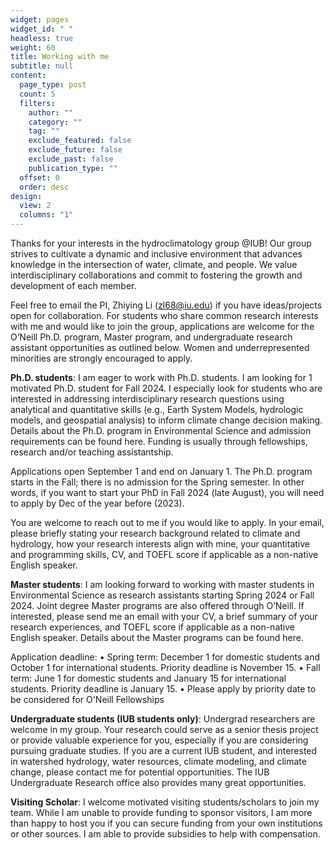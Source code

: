 ```yaml
---
widget: pages
widget_id: " "
headless: true
weight: 60
title: Working with me
subtitle: null
content:
  page_type: post
  count: 5
  filters:
    author: ""
    category: ""
    tag: ""
    exclude_featured: false
    exclude_future: false
    exclude_past: false
    publication_type: ""
  offset: 0
  order: desc
design:
  view: 2
  columns: "1"
---
```

<!--StartFragment-->

Thanks for your interests in the hydroclimatology group @IUB! Our group strives to cultivate a dynamic and inclusive environment that advances knowledge in the intersection of water, climate, and people. We value interdisciplinary collaborations and commit to fostering the growth and development of each member.

Feel free to email the PI, Zhiying Li (zl68@iu.edu) if you have ideas/projects open for collaboration. For students who share common research interests with me and would like to join the group, applications are welcome for the O’Neill Ph.D. program, Master program, and undergraduate research assistant opportunities as outlined below. Women and underrepresented minorities are strongly encouraged to apply.

**Ph.D. students**:
I am eager to work with Ph.D. students. I am looking for 1 motivated Ph.D. student for Fall 2024. I especially look for students who are interested in addressing interdisciplinary research questions using analytical and quantitative skills (e.g., Earth System Models, hydrologic models, and geospatial analysis) to inform climate change decision making. Details about the Ph.D. program in Environmental Science and admission requirements can be found here. Funding is usually through fellowships, research and/or teaching assistantship. 

Applications open September 1 and end on January 1. The Ph.D. program starts in the Fall; there is no admission for the Spring semester. In other words, if you want to start your PhD in Fall 2024 (late August), you will need to apply by Dec of the year before (2023).

You are welcome to reach out to me if you would like to apply. In your email, please briefly stating your research background related to climate and hydrology, how your research interests align with mine, your quantitative and programming skills, CV, and TOEFL score if applicable as a non-native English speaker.

**Master students**:
I am looking forward to working with master students in Environmental Science as research assistants starting Spring 2024 or Fall 2024. Joint degree Master programs are also offered through O’Neill. If interested, please send me an email with your CV, a brief summary of your research experiences, and TOEFL score if applicable as a non-native English speaker. Details about the Master programs can be found here.

Application deadline:
•	Spring term: December 1 for domestic students and October 1 for international students. Priority deadline is November 15. 
•	Fall term: June 1 for domestic students and January 15 for international students. Priority deadline is January 15. 
•	Please apply by priority date to be considered for O'Neill Fellowships


**Undergraduate students (IUB students only)**:
Undergrad researchers are welcome in my group. Your research could serve as a senior thesis project or provide valuable experience for you, especially if you are considering pursuing graduate studies. If you are a current IUB student, and interested in watershed hydrology, water resources, climate modeling, and climate change, please contact me for potential opportunities. The IUB Undergraduate Research office also provides many great opportunities. 

**Visiting Scholar**:
I welcome motivated visiting students/scholars to join my team. While I am unable to provide funding to sponsor visitors, I am more than happy to host you if you can secure funding from your own institutions or other sources. I am able to provide subsidies to help with compensation.

<!--EndFragment-->
